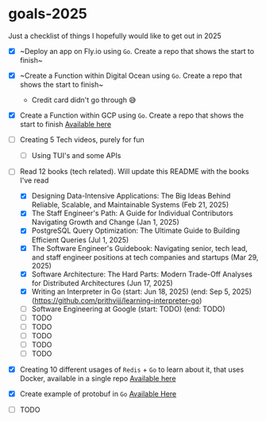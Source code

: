 # goals-2025

Just a checklist of things I hopefully would like to get out in 2025

- [x] ~Deploy an app on Fly.io using `Go`. Create a repo that shows the start to finish~
- [x] ~Create a Function within Digital Ocean using `Go`. Create a repo that shows the start to finish~
  - Credit card didn't go through 😅 
- [x] Create a Function within GCP using `Go`. Create a repo that shows the start to finish [Available here](https://github.com/prithvijj/learning-gcp-go)
- [ ] Creating 5 Tech videos, purely for fun
   - [ ] Using TUI's and some APIs 
- [ ] Read 12 books (tech related). Will update this README with the books I've read
  - [x] Designing Data-Intensive Applications: The Big Ideas Behind Reliable, Scalable, and Maintainable Systems (Feb 21, 2025)
  - [x] The Staff Engineer's Path: A Guide for Individual Contributors Navigating Growth and Change (Jan 1, 2025)
  - [x] PostgreSQL Query Optimization: The Ultimate Guide to Building Efficient Queries (Jul 1, 2025)
  - [x] The Software Engineer's Guidebook: Navigating senior, tech lead, and staff engineer positions at tech companies and startups (Mar 29, 2025)
  - [x] Software Architecture: The Hard Parts: Modern Trade-Off Analyses for Distributed Architectures (Jun 17, 2025)
  - [x] Writing an Interpreter in Go (start: Jun 18, 2025) (end: Sep 5, 2025) (https://github.com/prithvijj/learning-interpreter-go)
  - [ ] Software Engineering at Google (start: TODO) (end: TODO)
  - [ ] TODO
  - [ ] TODO
  - [ ] TODO
  - [ ] TODO
  - [ ] TODO
- [x] Creating 10 different usages of `Redis` + `Go` to learn about it, that uses Docker, available in a single repo [Available here](https://github.com/prithvijj/learning-redis)
- [x] Create example of protobuf in `Go` [Available Here](https://github.com/prithvijj/learning-protobuf)
- [ ] TODO


